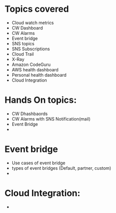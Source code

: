 # Topics covered 
- Cloud watch metrics 
- CW Dashboard 
- CW Alarms 
- Event bridge 
- SNS topics 
- SNS Subscriptions 
- Cloud Trail 
- X-Ray 
- Amazon CodeGuru 
- AWS health dashboard 
- Personal health dashboard 
- Cloud Integration 


# Hands On topics:
- CW Dhashbaords 
- CW Alarms with SNS Notification(mail)
- Event Bridge 
- 


# Event bridge 
- Use cases of event bridge 
- types of event bridges (Default, partner, custom)
- 

# Cloud Integration:
- 